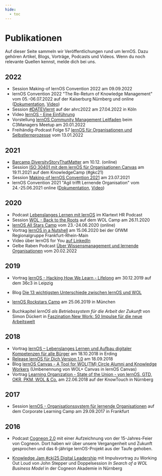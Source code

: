 ```yaml
---
hide:
  - toc
---
```

<style>
  .md-content__button {
    display: none;
  }
</style>
# Publikationen
Auf dieser Seite sammeln wir Veröffentlichungen rund um lernOS. Dazu gehören Artikel, Blogs, Vorträge, Podcasts und Videos. Wenn du noch relevante Quellen kennst, melde dich bei uns.

## 2022

* Session Making-of lernOS Convention 2022 am 09.09.2022
* lernOS Convention 2022 "The Re-Return of Knowledge Management" vom 05.-06.07.2022 auf der Kaiserburg Nürnberg und online ([Dokumentation](https://wiki.cogneon.de/LernOS_Convention_2022), [Video](https://www.youtube.com/watch?v=r9talnVcpYc]))
* Session [#DATEVlernt](https://www.youtube.com/watch?v=yhwNhiOLc4Y) auf der ahrc2022 am 27.04.2022 in Köln
* Video [lernOS - Eine Einführung](https://www.youtube.com/watch?v=JoTjZOK8L2g)
* Vorstellung [lernOS Community Management Leitfaden](https://www.youtube.com/watch?v=2CyrFjiXqaM) beim C3Managers Meetup am 20.01.2022
* Freihändig-Podcast Folge 57 [lernOS für Organisationen und Selbstlernprozesse](https://www.oliver-koenig.net/2022/01/13/simon-dueckert-lernos-fuer-organisationen-und-selbstlernprozesse-057/) vom 13.01.2022

## 2021

* [Barcamp DiversityStoryThatMatter]([https://hopin.com/events/diversitystoriesthatmatter) am 10.12. (online)
* Session [ISO 30401 mit dem lernOS für Organisationen Canvas](https://www.youtube.com/watch?v=gv5lynQlWEU) am 19.11.2021 auf dem KnowledgeCamp (#gkc21)
* Session [Making-of lernOS Convention 2021](https://www.youtube.com/watch?v=fk4rz86pahM) am 23.07.2021
* lernOS Convention 2021 "Agil trifft Lernende Organisation" vom 24.-25.06.2021 online ([Dokumentation](https://wiki.cogneon.de/LernOS_Convention_2021), [Video](https://www.youtube.com/watch?v=5v_Gcvdy3no))

## 2020

- Podcast [Lebenslanges Lernen mit lernOS](https://fyyd.de/episode/5173375) im Klartext HR Podcast
- Session [WOL - Back to the Roots](https://www.youtube.com/watch?v=9sCpcEi7uAM) auf dem WOL Camp am 26.11.2020
- [lernOS All Stars Camp](https://wiki.cogneon.de/loscamp20) vom 23.-24.06.2020 (online)
- Vortrag [lernOS in a Nutshell](https://www.youtube.com/watch?v=F5-f61GvXE4) am 15.06.2020 bei der GfWM Regionalgruppe Frankfurt-Rhein-Main
- Video über lernOS for You [auf LinkedIn](https://www.linkedin.com/posts/theresa-laudenbach-4559a5200_lernos-lebenslangeslernen-fau-ugcPost-6770754811093684224-uIA8)
- Gelbe Raben Podcast [Über Wissensmanagement und lernende Organisationen](https://anchor.fm/barbara-brning6/episodes/ber-Wissensmanagement-und-lernende-Organisationen---im-Gesprch-mit-Simon-Dckert-e1elmo0/a-a7esj08) vom 20.02.2022

## 2019

* Vortrag [lernOS - Hacking How We Learn - Lifelong](https://www.youtube.com/watch?v=7atMXYyzkBc) am 30.12.2019 auf dem 36c3 in Leipzig

* Blog [Die 13 wichtigsten Unterschiede zwischen lernOS und WOL](https://cogneon.de/2019/07/13/di3-13-wichtigsten-unterschiede-zwischen-lernos-und-wol/)

* [lernOS Rockstars Camp](https://community.cogneon.de/t/1-lernos-rockstars-camp/) am 25.06.2019 in München

* Buchkapitel *lernOS als Betriebssystem für die Arbeit der Zukunft* von Simon Dückert in [Faszination New Work: 50 Impulse für die neue Arbeitswelt](https://amzn.to/3issdMx)

## 2018

- Vortrag [lernOS – Lebenslanges Lernen und Aufbau digitaler Kompetenzen für alle Bürger](https://www.youtube.com/watch?v=Wfe7HsqvqrQ) am 18.10.2018 in Erding
- [Release lernOS für Dich Version 1.0](https://www.youtube.com/watch?v=qD8cLcl8g3s) am 18.09.2018
- Blog [lernOS Canvas - A Tool for WOL(TM) Circle Alumni and Knowledge Workers](https://cogneon.de/2018/05/24/wol-a-tool-for-wol-circle-alumni-and-knowledge-workers/) (Umbenennung von WOL+ Canvas in lernOS Canvas)
- Vortrag [Learning Organization - State of the Union - von lernOS, GTD, OKR, PKM, WOL & Co.](https://www.youtube.com/watch?v=H3O3eAY7XrI) am 22.06.2018 auf der KnowTouch in Nürnberg

## 2017

* Session [lernOS - Organisationssystem für lernende Organisationen](https://cogneon.de/2017/10/02/lernos-session-auf-dem-corporate-learning-camp) auf dem Corporate Learning Camp am 29.09.2017 in Frankfurt

## 2016

* Podcast [Cogneon 2.0](https://cogneon.de/2016/12/23/m2p026-cogneon-2-0/) mit einer Aufzeichnung von der 15-Jahres-Feier von Cogneon. Dort haben wir über unsere Vergangenheit und Zukunft gesprochen und das 6-jährige lernOS-Projekt aus der Taufe gehoben.

* [Knowledge Jam #ckj25 Digital Leadership](https://wiki.cogneon.de/Cogneon_Knowledge_Jam/Digital_Leadership_(ckj25)) mit Impulsvortrag zu Working Out Loud von John Stepper und Doppelsession *In Search of a WOL Business Model* in der Cogneon Akademie in Nürnberg
